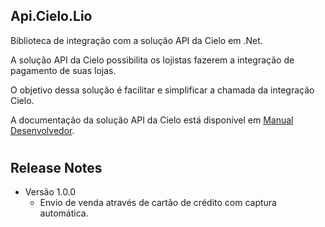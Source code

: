 ## Api.Cielo.Lio

Biblioteca de integração com a solução API da Cielo em .Net.

A solução API da Cielo possibilita os lojistas fazerem a integração de pagamento de suas lojas.

O objetivo dessa solução é facilitar e simplificar a chamada da integração Cielo.

A documentação da solução API da Cielo está disponível em <a href="https://desenvolvedores.cielo.com.br/api-portal/" target="_blank">Manual Desenvolvedor</a>.

#
## <a name="release-notes"></a>Release Notes

- Versão 1.0.0
	- Envio de venda através de cartão de crédito com captura automática.